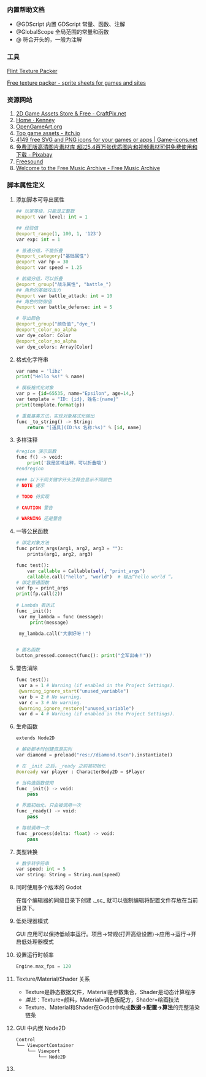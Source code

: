 

### 内置帮助文档

- @GDScript  内置 GDScript 常量、函数、注解
- @GlobalScope 全局范围的常量和函数
- @ 符合开头的，一般为注解



### 工具

[Flint Texture Packer](https://texturepacker.flintbyte.com/)

[Free texture packer - sprite sheets for games and sites](https://free-tex-packer.com/app/)



### 资源网站

1. [2D Game Assets Store & Free - CraftPix.net](https://craftpix.net/)
2. [Home · Kenney](https://kenney.nl/)
3. [OpenGameArt.org](https://opengameart.org/)
4. [Top game assets - itch.io](https://itch.io/game-assets)
5. [4149 free SVG and PNG icons for your games or apps | Game-icons.net](https://game-icons.net/)
6. [免费正版高清图片素材库 超过5.4百万张优质图片和视频素材可供免费使用和下载 - Pixabay](https://pixabay.com/zh/)
7. [Freesound](https://freesound.org/)
8. [Welcome to the Free Music Archive - Free Music Archive](https://freemusicarchive.org/home)



### 脚本属性定义

1. 添加脚本可导出属性

   ```python
   ## 玩家等级，只能是正整数
   @export var level: int = 1
   
   ## 经验值
   @export_range(1, 100, 1, '123')
   var exp: int = 1
   
   # 普通分组，不能折叠
   @export_category("基础属性")
   @export var hp = 30
   @export var speed = 1.25
   
   # 前缀分组，可以折叠
   @export_group("战斗属性", "battle_")
   ## 角色的基础攻击力
   @export var battle_attack: int = 10
   ## 角色的防御值
   @export var battle_defense: int = 5
   
   # 导出颜色
   @export_group("颜色值","dye_")
   @export_color_no_alpha
   var dye_color: Color
   @export_color_no_alpha
   var dye_colors: Array[Color]
   ```

2. 格式化字符串

   ```python
   var name = 'libz'
   print("Hello %s!" % name)
   
   # 模板格式化对象
   var p = {id=65535, name="Epsilon", age=14,}
   var template = "ID: {id}, 姓名:{name}"
   print(template.format(p))
   
   # 重载基类方法，实现对象格式化输出
   func _to_string() -> String:
       return "[道具](ID:%s 名称:%s)" % [id, name]
   ```

   

3. 多样注释

   ```python
   #region 演示函数
   func f() -> void:
       print('我是区域注释，可以折叠哦')
   #endregion
   
   #### 以下不同关键字开头注释会显示不同颜色
   # NOTE 提示
   
   # TODO 待实现
   
   # CAUTION 警告
   
   # WARNING 还是警告
   ```

   

4. 一等公民函数

   ```python
   # 绑定对象方法
   func print_args(arg1, arg2, arg3 = ""):
       prints(arg1, arg2, arg3)
   
   func test():
       var callable = Callable(self, "print_args")
       callable.call("hello", "world")  # 输出“hello world ”。
   # 绑定普通函数
   var fp = print_args
   print(fp.call(2))
       
   # Lambda 表达式
   func _init():
   	var my_lambda = func (message):
   		print(message)
   
   	my_lambda.call("大家好呀！")
   
   
   # 匿名函数
   button_pressed.connect(func(): print("全军出击！"))
   
   ```

   

5. 警告消除

   ```py
   func test():
   	var a = 1 # Warning (if enabled in the Project Settings).
   	@warning_ignore_start("unused_variable")
   	var b = 2 # No warning.
   	var c = 3 # No warning.
   	@warning_ignore_restore("unused_variable")
   	var d = 4 # Warning (if enabled in the Project Settings).
   ```

   

6. 生命函数

   ```python
   extends Node2D
   
   # 解析脚本时创建资源实列
   var diamond = preload("res://diamond.tscn").instantiate()
   
   # 在 _init 之后，_ready 之前被初始化
   @onready var player : CharacterBody2D = $Player
   
   # 当构造函数使用
   func _init() -> void:
       pass
   
   # 界面初始化，只会被调用一次
   func _ready() -> void:
       pass
   
   # 每帧调用一次
   func _process(delta: float) -> void:
       pass
   ```

   

7. 类型转换

   ```py
   # 数字转字符串
   var speed: int = 5
   var string: String = String.num(speed)
   
   
   ```

   

8. 同时使用多个版本的 Godot

   在每个编辑器的同级目录下创建 .\_sc\_ 就可以强制编辑将配置文件存放在当前目录下。

9. 低处理器模式

   GUI 应用可以保持低帧率运行。项目->常规(打开高级设置)->应用->运行->开启低处理器模式

10. 设置运行时帧率

    ```py
    Engine.max_fps = 120
    ```

11. Texture/Material/Shader 关系

    - Texture是静态数据文件，Material是参数集合，Shader是动态计算程序
    - *类比*：Texture=颜料，Material=调色板配方，Shader=绘画技法
    - Texture、Material和Shader在Godot中构成**数据→配置→算法**的完整渲染链条

12. GUI 中内嵌 Node2D

    ```py
    Control
    └── ViewportContainer
        └── Viewport
            └── Node2D
    ```

    

13. 